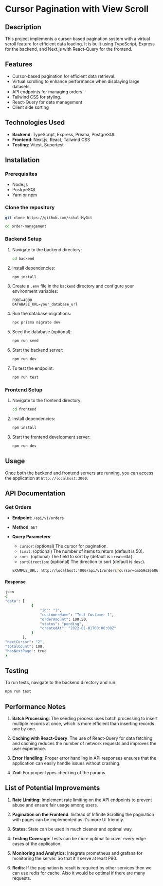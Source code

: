 # Cursor Pagination with View Scroll

## Description

This project implements a cursor-based pagination system with a virtual scroll feature for efficient data loading. It is built using TypeScript, Express for the backend, and Next.js with React-Query for the frontend.

## Features

- Cursor-based pagination for efficient data retrieval.
- Virtual scrolling to enhance performance when displaying large datasets.
- API endpoints for managing orders.
- Tailwind CSS for styling.
- React-Query for data management
- Client side sorting

## Technologies Used

- **Backend**: TypeScript, Express, Prisma, PostgreSQL
- **Frontend**: Next.js, React, Tailwind CSS
- **Testing**: Vitest, Supertest

## Installation


### Prerequisites

- Node.js
- PostgreSQL
- Yarn or npm

### Clone the repository

```bash
git clone https://github.com/rahul-MyGit

cd order-management
```


### Backend Setup

1. Navigate to the backend directory:

   ```bash
   cd backend
   ```

2. Install dependencies:

   ```bash
   npm install
   ```

3. Create a `.env` file in the `backend` directory and configure your environment variables:

   ```
   PORT=4000
   DATABASE_URL=your_database_url
   ```

4. Run the database migrations:

   ```bash
   npx prisma migrate dev
   ```

5. Seed the database (optional):

   ```bash
   npm run seed
   ```

6. Start the backend server:

   ```bash
   npm run dev
   ```

7. To test the endpoint:

   ```bash
   npm run test
   ```

### Frontend Setup

1. Navigate to the frontend directory:

   ```bash
   cd frontend
   ```

2. Install dependencies:

   ```bash
   npm install
   ```

3. Start the frontend development server:

   ```bash
   npm run dev
   ```

## Usage

Once both the backend and frontend servers are running, you can access the application at `http://localhost:3000`.

## API Documentation

### Get Orders

- **Endpoint**: `/api/v1/orders`
- **Method**: `GET`
- **Query Parameters**:
  - `cursor`: (optional) The cursor for pagination.
  - `limit`: (optional) The number of items to return (default is 50).
  - `sort`: (optional) The field to sort by (default is `createdAt`).
  - `sortDirection`: (optional) The direction to sort (default is `desc`).

  ```bash
  EXAMPLE_URL: http://localhost:4000/api/v1/orders?cursor=cm559s2e606adhpisycu46q8i&limit=50&sort=createdAt&sortDirection=desc
  ```

#### Response

```bash
json
{
"data": [
            {
                "id": "1",
                "customerName": "Test Customer 1",
                "orderAmount": 100.50,
                "status": "pending",
                "createdAt": "2022-01-01T00:00:00Z"
            }
        ],
"nextCursor": "2",
"totalCount": 100,
"hasNextPage": true
}
```


## Testing

To run tests, navigate to the backend directory and run:
```bash
npm run test
```


## Performance Notes

1. **Batch Processing**: The seeding process uses batch processing to insert multiple records at once, which is more efficient than inserting records one by one.

2. **Caching with React-Query**: The use of React-Query for data fetching and caching reduces the number of network requests and improves the user experience.

3. **Error Handling**: Proper error handling in API responses ensures that the application can easily handle issues without crashing.

4. **Zod**: For proper types checking of the params.

## List of Potential Improvements

1. **Rate Limiting**: Implement rate limiting on the API endpoints to prevent abuse and ensure fair usage among users.

2. **Pagination on the Frontend**: Instead of Infinite Scrolling the pagination with pages can be implemented as it's more UI friendly.

3. **States**: State can be used in much cleaner and optimal way.

4. **Testing Coverage**: Tests can be more optimal to cover every edge cases of the application.

5. **Monitoring and Analytics**: Integrate prometheus and grafana for monitoring the server. So that it'll serve at least P90.

6. **Redis**: If the pagination is result is required by other services then we can use redis for cache. Also it would be optimal if there are many requests.
